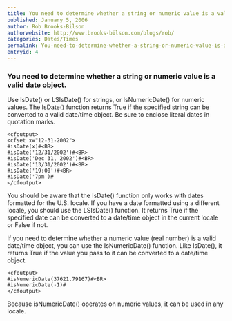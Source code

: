 ```yaml
---
title: You need to determine whether a string or numeric value is a valid date object.
published: January 5, 2006
author: Rob Brooks-Bilson
authorwebsite: http://www.brooks-bilson.com/blogs/rob/
categories: Dates/Times
permalink: You-need-to-determine-whether-a-string-or-numeric-value-is-a-valid-date-object.html
entryid: 4
---
```


<h3>You need to determine whether a string or numeric value is a valid date object.</h3>

<p>
Use IsDate() or LSIsDate() for strings, or IsNumericDate() for numeric values.  The IsDate() function returns True if the specified string can be converted to a valid date/time object.  Be sure to enclose literal dates in quotation marks.
</p>

<pre><code class="language-markup">&lt;cfoutput&gt;
&lt;cfset x=&quot;12-31-2002&quot;&gt;
#isDate(x)#&lt;BR&gt;
#isDate('12/31/2002')#&lt;BR&gt;
#isDate('Dec 31, 2002')#&lt;BR&gt;
#isDate('13/31/2002')#&lt;BR&gt;
#isDate('19:00')#&lt;BR&gt;
#isDate('7pm')#
&lt;/cfoutput&gt;
</code></pre>

<p>
You should be aware that the IsDate() function only works with dates formatted for the U.S. locale.  If you have a date formatted using a different locale, you should use the LSIsDate() function.  It returns True if the specified date can be converted to a date/time object in the current locale or False if not.
</p>

<p>
If you need to determine whether a numeric value (real number) is a valid date/time object, you can use the IsNumericDate() function.  Like IsDate(), it returns True if the value you pass to it can be converted to a date/time object.
</p>

<pre><code class="language-markup">&lt;cfoutput&gt;
#isNumericDate(37621.79167)#&lt;BR&gt;
#isNumericDate(-1)#
&lt;/cfoutput&gt;
</code></pre>

<p>
Because isNumericDate() operates on numeric values, it can be used in any locale.
</p>



